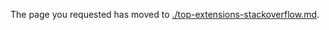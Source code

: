 <!-- TODO:  deprecate this document by removing it.  It has been  replaced by top-extensions-stackoverflow.md -->

The page you requested has moved to [./top-extensions-stackoverflow.md](./top-extensions-stackoverflow.md). 

<!--Original content 
gitdown": "contents", "maxLevel": 2}

gitdown": "include-file", "file": "./top-extensions-stackoverflow.md"}
-->
